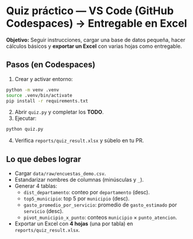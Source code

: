 # Quiz práctico — VS Code (GitHub Codespaces) → Entregable en Excel

**Objetivo:** Seguir instrucciones, cargar una base de datos pequeña, hacer cálculos básicos y **exportar un Excel** con varias hojas como entregable.

## Pasos (en Codespaces)
1) Crear y activar entorno:
```bash
python -m venv .venv
source .venv/bin/activate
pip install -r requirements.txt
```
2) Abrir `quiz.py` y completar los **TODO**.
3) Ejecutar:
```bash
python quiz.py
```
4) Verifica `reports/quiz_result.xlsx` y súbelo en tu PR.

## Lo que debes lograr
- Cargar `data/raw/encuestas_demo.csv`.
- Estandarizar nombres de columnas (minúsculas y `_`).
- Generar 4 tablas:
  - `dist_departamento`: conteo por `departamento` (desc).
  - `top5_municipio`: top 5 por `municipio` (desc).
  - `gasto_promedio_por_servicio`: promedio de `gasto_estimado` por `servicio` (desc).
  - `pivot_municipio_x_punto`: conteos `municipio` × `punto_atencion`.
- Exportar un Excel con **4 hojas** (una por tabla) en `reports/quiz_result.xlsx`.